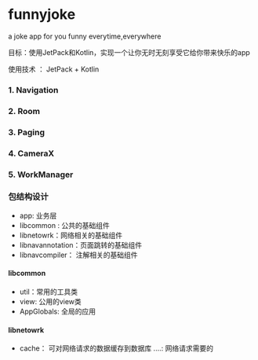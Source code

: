 # funnyjoke
a joke app for you funny everytime,everywhere

目标：使用JetPack和Kotlin，实现一个让你无时无刻享受它给你带来快乐的app

使用技术 ： JetPack + Kotlin

### 1. Navigation
### 2. Room
### 3. Paging
### 4. CameraX
### 5. WorkManager

### 包结构设计

- app: 业务层
- libcommon : 公共的基础组件
- libnetowrk：网络相关的基础组件
- libnavannotation：页面跳转的基础组件
- libnavcompiler： 注解相关的基础组件


#### libcommon

- util：常用的工具类
- view: 公用的view类
- AppGlobals: 全局的应用

#### libnetowrk

- cache： 可对网络请求的数据缓存到数据库
....: 网络请求需要的